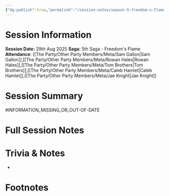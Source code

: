 ```yaml
---
{"dg-publish":true,"permalink":"/session-notes/season-5-freedom-s-flame/session-46/","updated":"2025-08-29T19:29:11.327+01:00"}
---
```


# Session Information
**Session Date:** 29th Aug 2025 
**Saga**: 5th Saga - Freedom's Flame
**Attendance**: [[The Party/Other Party Members/Meta/Sam Gallon\|Sam Gallon]],[[The Party/Other Party Members/Meta/Rowan Hales\|Rowan Hales]],[[The Party/Other Party Members/Meta/Tom Brothers\|Tom Brothers]],[[The Party/Other Party Members/Meta/Caleb Hamlet\|Caleb Hamlet]],[[The Party/Other Party Members/Meta/Jae Knight\|Jae Knight]]

# Session Summary 
#INFORMATION_MISSING_OR_OUT-OF-DATE 

# Full Session Notes










# Trivia & Notes
- 

# Footnotes

